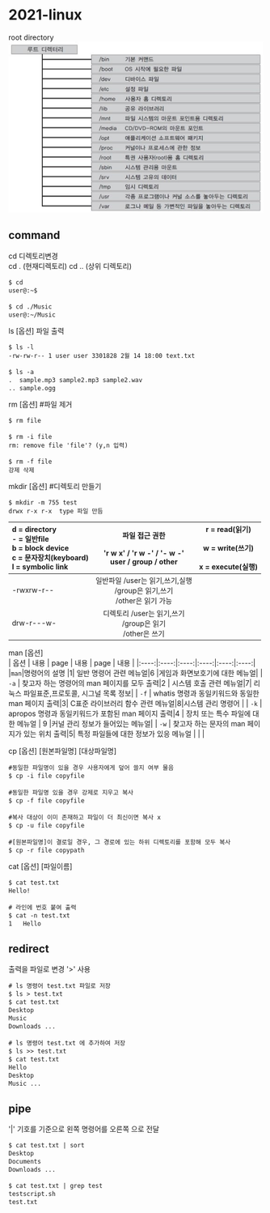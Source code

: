 # 2021-linux

root directory   
![directory](rootdirectory.jpg)

## command   
cd 디렉토리변경    
cd . (현재디렉토리) cd .. (상위 디렉토리)    

```
$ cd   
user@:~$   
    
$ cd ./Music   
user@:~/Music  
``` 
   
ls [옵션] 파일 출력    

```
$ ls -l
-rw-rw-r-- 1 user user 3301828 2월 14 18:00 text.txt

$ ls -a
.  sample.mp3 sample2.mp3 sample2.wav 
.. sample.ogg
```
   
   
rm [옵션]   #파일 제거
```
$ rm file

$ rm -i file
rm: remove file 'file'? (y,n 입력)

$ rm -f file
강제 삭제
```
   
   
mkdir [옵션] #디렉토리 만들기
```
$ mkdir -m 755 test
drwx r-x r-x  type 파일 만듬
```
| d = directory<br>- = 일반file<br>b = block device<br>c = 문자장치(keyboard)<br>l = symbolic link |            파일 접근 권한<br><br>'r w x' / 'r w -' / '- w -'<br>user / group / other           | r = read(읽기)<br><br>w = write(쓰기)<br><br>x = execute(실행) |
|:--------------------------------------------------------------------------------------------------|:----------------------------------------------------------------------------------------------:|:--------------------------------------------------------------:|
| -rwxrw-r--                                                                                       | 일반파일 /user는 읽기,쓰기,실행<br>         /group은 읽기,쓰기 <br>         /other은 읽기 가능 |                                                                |
| drw-r---w-                                                                                       | 디렉토리 /user는 읽기,쓰기<br>         /group은 읽기<br>         /other은 쓰기                 |                                                                |
   
   
man [옵션]   
| 옵션 | 내용 | page | 내용 | page | 내용 |
|:----:|:----:|:----:|:----:|:----:|:----:|
|`man`|명령어의 설명 |1| 일반 명령어 관련 메뉴얼|6 |게임과 화면보호기에 대한 메뉴얼|
| `-a` | 찾고자 하는 명령어의    man 페이지를 모두 출력|2 | 시스템 호출 관련 메뉴얼|7| 리눅스 파일표준,프로토콜, 시그널 목록 정보|
| `-f` | whatis 명령과 동일키워드와 동일한 man 페이지 출력|3| C표준 라이브러리 함수 관련 메뉴얼|8|시스템 관리 명령어 |
| `-k` | apropos 명령과 동일키워드가 포함된 man 페이지 출력|4 | 장치 또는 특수 파일에 대한 메뉴얼 | 9 |커널 관리 정보가 들어있는 메뉴얼|
| `-w` | 찾고자 하는 문자의 man 페이지가 있는 위치 출력|5| 특정 파일들에 대한 정보가 있응 메뉴얼 | |  |
   
   
cp [옵션] [원본파일명] [대상파일명]      
```
#동일한 파일명이 있을 경우 사용자에게 덮어 쓸지 여부 물음
$ cp -i file copyfile

#동일한 파일명 있을 경우 강제로 지우고 복사
$ cp -f file copyfile 

#복사 대상이 이미 존재하고 파일이 더 최신이면 복사 x
$ cp -u file copyfile

#[원본파일명]이 결로일 경우, 그 경로에 있는 하위 디렉토리를 포함해 모두 복사
$ cp -r file copypath
```   
   
   
cat [옵션] [파일이름]   
```
$ cat test.txt
Hello!

# 라인에 번호 붙여 출력
$ cat -n test.txt
1   Hello
```
   
   
## redirect
출력을 파일로 변경 '>' 사용
```
# ls 명령어 test.txt 파일로 저장
$ ls > test.txt
$ cat test.txt
Desktop
Music
Downloads ...

# ls 명령어 test.txt 에 추가하여 저장
$ ls >> test.txt
$ cat test.txt
Hello
Desktop
Music ...
```
   
   
## pipe
'|' 기호를 기준으로 왼쪽 명령어를 오른쪽 으로 전달
```
$ cat test.txt | sort
Desktop
Documents
Downloads ...

$ cat test.txt | grep test
testscript.sh
test.txt
```

